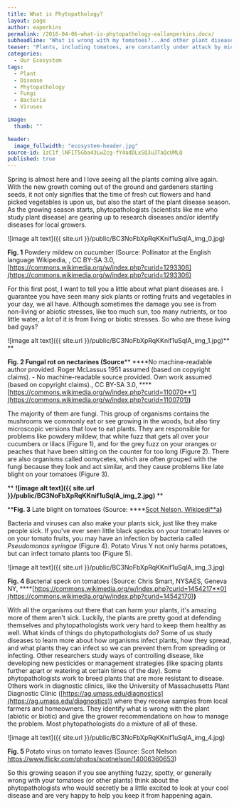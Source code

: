 ```yaml
---
title: What is Phytopathology?
layout: page
author: eaperkins
permalink: /2016-04-06-what-is-phytopathology-eallanperkins.docx/
subheadline: "What is wrong with my tomatoes?...And other plant disease questions"
teaser: "Plants, including tomatoes, are constantly under attack by microscopic organisms, like bacteria and viruses, and larger animals, like insects and deer.  Phytopathology is the study of plant diseases with the aim of keeping our plants from becoming sick."
categories:
  - Our Ecosystem
tags:
  - Plant
  - Disease
  - Phytopathology
  - Fungi
  - Bacteria
  - Viruses

image:
  thumb: ""

header:
  image_fullwidth: "ecosystem-header.jpg"
source-id: 1zC1f_lNFIT5Gba43LwZcg-fY4adDLxSQ3u3TaQcUMLQ
published: true
---
```

Spring is almost here and I love seeing all the plants coming alive again.  With the new growth coming out of the ground and gardeners starting seeds, it not only signifies that the time of fresh cut flowers and hand picked vegetables is upon us, but also the start of the plant disease season.  As the growing season starts, phytopathologists (scientists like me who study plant disease) are gearing up to research diseases and/or identify diseases for local growers.

![image alt text]({{ site.url }}/public/BC3NoFbXpRqKKnif1uSqlA_img_0.jpg)

**Fig. 1** Powdery mildew on cucumber (Source: Pollinator at the English language Wikipedia, , CC BY-SA 3.0, [https://commons.wikimedia.org/w/index.php?curid=1293306](https://commons.wikimedia.org/w/index.php?curid=1293306)

For this first post, I want to tell you a little about what plant diseases are.  I guarantee you have seen many sick plants or rotting fruits and vegetables in your day, we all have.  Although sometimes the damage you see is from non-living or abiotic stresses, like too much sun, too many nutrients, or too little water, a lot of it is from living or biotic stresses.  So who are these living bad guys?

![image alt text]({{ site.url }}/public/BC3NoFbXpRqKKnif1uSqlA_img_1.jpg)** **

****Fig. 2** Fungal rot on nectarines (Source**** ****No machine-readable author provided. Roger McLassus 1951 assumed (based on copyright claims). - No machine-readable source provided. Own work assumed (based on copyright claims)., CC BY-SA 3.0, ****[https://commons.wikimedia.org/w/index.php?curid=110070**1](https://commons.wikimedia.org/w/index.php?curid=1100701)**)**

The majority of them are fungi.  This group of organisms contains the mushrooms we commonly eat or see growing in the woods, but also tiny microscopic versions that love to eat plants.  They are responsible for problems like powdery mildew, that white fuzz that gets all over your cucumbers or lilacs (Figure 1), and for the grey fuzz on your oranges or peaches that have been sitting on the counter for too long (Figure 2).  There are also organisms called oomycetes, which are often grouped with the fungi because they look and act similar, and they cause problems like late blight on your tomatoes (Figure 3).  

** **![image alt text]({{ site.url }}/public/BC3NoFbXpRqKKnif1uSqlA_img_2.jpg)** **

****Fig. 3** Late blight on tomatoes (Source: ****[Scot Nelson, Wikipedi**a](https://upload.wikimedia.org/wikipedia/commons/0/06/Late_blight_of_tomato_caused_by_Phytophthora_infestans_(5815188381).jpg)**)**

Bacteria and viruses can also make your plants sick, just like they make people sick.  If you've ever seen little black specks on your tomato leaves or on your tomato fruits, you may have an infection by bacteria called *Pseudomonas syringae* (Figure 4).  Potato Virus Y not only harms potatoes, but can infect tomato plants too (Figure 5).  

![image alt text]({{ site.url }}/public/BC3NoFbXpRqKKnif1uSqlA_img_3.jpg)

**Fig. 4** Bacterial speck on tomatoes (Source:  Chris Smart, NYSAES, Geneva NY, ****[https://commons.wikimedia.org/w/index.php?curid=1454217**0](https://commons.wikimedia.org/w/index.php?curid=14542170)**)**

With all the organisms out there that can harm your plants, it's amazing more of them aren’t sick.  Luckily, the plants are pretty good at defending themselves and phytopathologists work very hard to keep them healthy as well.  What kinds of things do phytopathologists do?  Some of us study diseases to learn more about how organisms infect plants, how they spread, and what plants they can infect so we can prevent them from spreading or infecting.  Other researchers study ways of controlling disease, like developing new pesticides or management strategies (like spacing plants further apart or watering at certain times of the day).   Some phytopathologists work to breed plants that are more resistant to disease.  Others work in diagnostic clinics, like the University of Massachusetts Plant Diagnostic Clinic ([https://ag.umass.edu/diagnostics](https://ag.umass.edu/diagnostics)) where they receive samples from local farmers and homeowners.  They identify what is wrong with the plant (abiotic or biotic) and give the grower recommendations on how to manage the problem.  Most phytopathologists do a mixture of all of these.

![image alt text]({{ site.url }}/public/BC3NoFbXpRqKKnif1uSqlA_img_4.jpg)

**Fig. 5** Potato virus on tomato leaves (Source:  Scot Nelson https://www.flickr.com/photos/scotnelson/14006360653)

So this growing season if you see anything fuzzy, spotty, or generally wrong with your tomatoes (or other plants) think about the phytopathologists who would secretly be a little excited to look at your cool disease and are very happy to help you keep it from happening again. 

